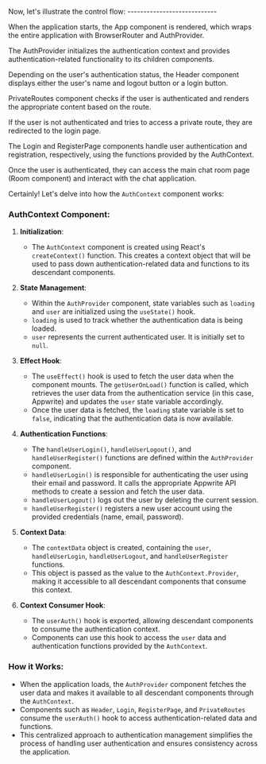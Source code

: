 Now, let's illustrate the control flow: ----------------------------

When the application starts, the App component is rendered, which wraps the entire application with BrowserRouter and AuthProvider.

The AuthProvider initializes the authentication context and provides authentication-related functionality to its children components.

Depending on the user's authentication status, the Header component displays either the user's name and logout button or a login button.

PrivateRoutes component checks if the user is authenticated and renders the appropriate content based on the route.

If the user is not authenticated and tries to access a private route, they are redirected to the login page.

The Login and RegisterPage components handle user authentication and registration, respectively, using the functions provided by the AuthContext.

Once the user is authenticated, they can access the main chat room page (Room component) and interact with the chat application.

Certainly! Let's delve into how the `AuthContext` component works:

### AuthContext Component:

1. **Initialization**:

   - The `AuthContext` component is created using React's `createContext()` function. This creates a context object that will be used to pass down authentication-related data and functions to its descendant components.

2. **State Management**:
   - Within the `AuthProvider` component, state variables such as `loading` and `user` are initialized using the `useState()` hook.
   - `loading` is used to track whether the authentication data is being loaded.
   - `user` represents the current authenticated user. It is initially set to `null`.
3. **Effect Hook**:

   - The `useEffect()` hook is used to fetch the user data when the component mounts. The `getUserOnLoad()` function is called, which retrieves the user data from the authentication service (in this case, Appwrite) and updates the `user` state variable accordingly.
   - Once the user data is fetched, the `loading` state variable is set to `false`, indicating that the authentication data is now available.

4. **Authentication Functions**:

   - The `handleUserLogin()`, `handleUserLogout()`, and `handleUserRegister()` functions are defined within the `AuthProvider` component.
   - `handleUserLogin()` is responsible for authenticating the user using their email and password. It calls the appropriate Appwrite API methods to create a session and fetch the user data.
   - `handleUserLogout()` logs out the user by deleting the current session.
   - `handleUserRegister()` registers a new user account using the provided credentials (name, email, password).

5. **Context Data**:

   - The `contextData` object is created, containing the `user`, `handleUserLogin`, `handleUserLogout`, and `handleUserRegister` functions.
   - This object is passed as the value to the `AuthContext.Provider`, making it accessible to all descendant components that consume this context.

6. **Context Consumer Hook**:
   - The `userAuth()` hook is exported, allowing descendant components to consume the authentication context.
   - Components can use this hook to access the `user` data and authentication functions provided by the `AuthContext`.

### How it Works:

- When the application loads, the `AuthProvider` component fetches the user data and makes it available to all descendant components through the `AuthContext`.
- Components such as `Header`, `Login`, `RegisterPage`, and `PrivateRoutes` consume the `userAuth()` hook to access authentication-related data and functions.
- This centralized approach to authentication management simplifies the process of handling user authentication and ensures consistency across the application.
